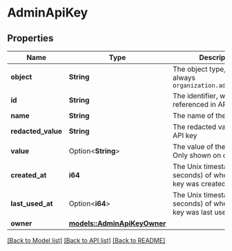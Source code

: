 # AdminApiKey

## Properties

Name | Type | Description | Notes
------------ | ------------- | ------------- | -------------
**object** | **String** | The object type, which is always `organization.admin_api_key` | 
**id** | **String** | The identifier, which can be referenced in API endpoints | 
**name** | **String** | The name of the API key | 
**redacted_value** | **String** | The redacted value of the API key | 
**value** | Option<**String**> | The value of the API key. Only shown on create. | [optional]
**created_at** | **i64** | The Unix timestamp (in seconds) of when the API key was created | 
**last_used_at** | Option<**i64**> | The Unix timestamp (in seconds) of when the API key was last used | 
**owner** | [**models::AdminApiKeyOwner**](AdminApiKey_owner.md) |  | 

[[Back to Model list]](../README.md#documentation-for-models) [[Back to API list]](../README.md#documentation-for-api-endpoints) [[Back to README]](../README.md)



